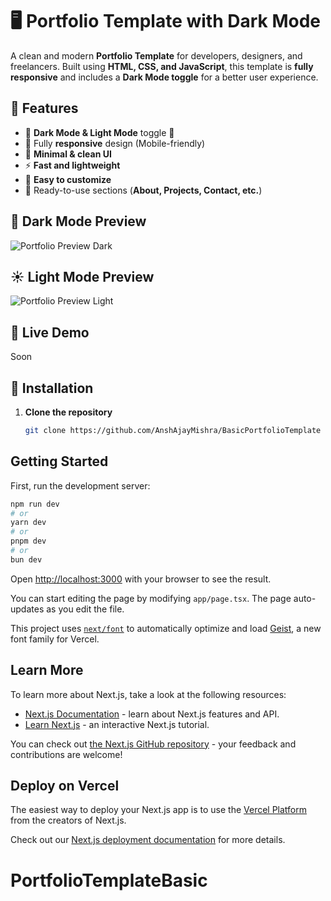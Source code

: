 # 🖥️ Portfolio Template with Dark Mode  

A clean and modern **Portfolio Template** for developers, designers, and freelancers. Built using **HTML, CSS, and JavaScript**, this template is **fully responsive** and includes a **Dark Mode toggle** for a better user experience.  

## 🌟 Features  
- 🔹 **Dark Mode & Light Mode** toggle 🌙  
- 📱 Fully **responsive** design (Mobile-friendly)  
- 🎨 **Minimal & clean UI**  
- ⚡ **Fast and lightweight**  
- 🔧 **Easy to customize**  
- 📄 Ready-to-use sections (**About, Projects, Contact, etc.**)
   
## 🌙 Dark Mode Preview
![Portfolio Preview Dark](https://iili.io/2QOxMGI.png) 

## ☀️ Light Mode Preview
![Portfolio Preview Light](https://iili.io/2QOAU7t.png) 
## 🚀 Live Demo 
Soon 

## 📂 Installation  
1. **Clone the repository**  
   ```sh
   git clone https://github.com/AnshAjayMishra/BasicPortfolioTemplate


## Getting Started

First, run the development server:

```bash
npm run dev
# or
yarn dev
# or
pnpm dev
# or
bun dev
```

Open [http://localhost:3000](http://localhost:3000) with your browser to see the result.

You can start editing the page by modifying `app/page.tsx`. The page auto-updates as you edit the file.

This project uses [`next/font`](https://nextjs.org/docs/app/building-your-application/optimizing/fonts) to automatically optimize and load [Geist](https://vercel.com/font), a new font family for Vercel.

## Learn More

To learn more about Next.js, take a look at the following resources:

- [Next.js Documentation](https://nextjs.org/docs) - learn about Next.js features and API.
- [Learn Next.js](https://nextjs.org/learn) - an interactive Next.js tutorial.

You can check out [the Next.js GitHub repository](https://github.com/vercel/next.js) - your feedback and contributions are welcome!

## Deploy on Vercel

The easiest way to deploy your Next.js app is to use the [Vercel Platform](https://vercel.com/new?utm_medium=default-template&filter=next.js&utm_source=create-next-app&utm_campaign=create-next-app-readme) from the creators of Next.js.

Check out our [Next.js deployment documentation](https://nextjs.org/docs/app/building-your-application/deploying) for more details.
# PortfolioTemplateBasic
